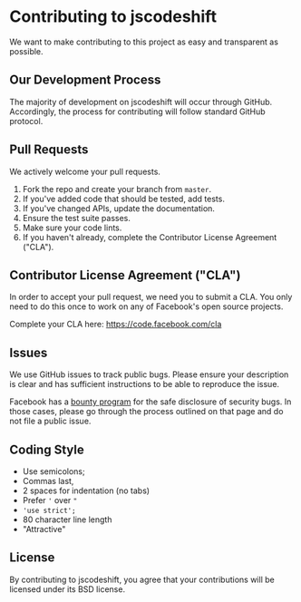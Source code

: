 # Contributing to jscodeshift
We want to make contributing to this project as easy and transparent as
possible.

## Our Development Process
The majority of development on jscodeshift will occur through GitHub. Accordingly,
the process for contributing will follow standard GitHub protocol.

## Pull Requests
We actively welcome your pull requests.

1. Fork the repo and create your branch from `master`.
2. If you've added code that should be tested, add tests.
3. If you've changed APIs, update the documentation.
4. Ensure the test suite passes.
5. Make sure your code lints.
6. If you haven't already, complete the Contributor License Agreement ("CLA").

## Contributor License Agreement ("CLA")
In order to accept your pull request, we need you to submit a CLA. You only need
to do this once to work on any of Facebook's open source projects.

Complete your CLA here: <https://code.facebook.com/cla>

## Issues
We use GitHub issues to track public bugs. Please ensure your description is
clear and has sufficient instructions to be able to reproduce the issue.

Facebook has a [bounty program](https://www.facebook.com/whitehat/) for the safe
disclosure of security bugs. In those cases, please go through the process
outlined on that page and do not file a public issue.

## Coding Style
* Use semicolons;
* Commas last,
* 2 spaces for indentation (no tabs)
* Prefer `'` over `"`
* `'use strict';`
* 80 character line length
* "Attractive"

## License
By contributing to jscodeshift, you agree that your contributions will be licensed
under its BSD license.
